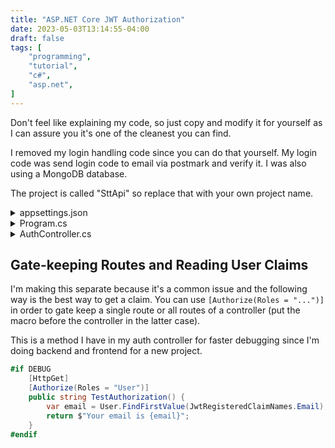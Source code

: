```yaml
---
title: "ASP.NET Core JWT Authorization"
date: 2023-05-03T13:14:55-04:00
draft: false
tags: [
    "programming",
    "tutorial",
    "c#",
    "asp.net",
]
---
```


Don't feel like explaining my code, so just copy and modify it for yourself as I can assure you it's one of the cleanest you can find.

I removed my login handling code since you can do that yourself. My login code was send login code to email via postmark and verify it. I was also using a MongoDB database.

The project is called "SttApi" so replace that with your own project name.

<details><summary>appsettings.json</summary>

```json
{
    ...
    "Jwt": {
        "Key": "Generate 22-length secret using Python secrets or something",
        "Issuer": "https://localhost:44355/",           // url of the project, am using development settings
        "Audience": "https://localhost:44355/"
    }
}
```

</details>

<details><summary>Program.cs</summary>

```cs
using Microsoft.AspNetCore.Authentication.JwtBearer;
using Microsoft.IdentityModel.Tokens;

//  ---------------- OTHER CODE ----------------

public static void Main(string[] args) {
        var builder = WebApplication.CreateBuilder(args);

        //  ---------------- OTHER CODE ----------------

        //JWT Authentication
        builder.Services.AddAuthentication(JwtBearerDefaults.AuthenticationScheme).AddJwtBearer(options => {
            options.TokenValidationParameters = new TokenValidationParameters {
                ValidateIssuer = true,
                ValidateAudience = true,
                ValidateLifetime = true,
                ValidateIssuerSigningKey = true,
                ValidIssuer = builder.Configuration["Jwt:Issuer"],
                ValidAudience = builder.Configuration["Jwt:Audience"],
                IssuerSigningKey = new SymmetricSecurityKey(Encoding.UTF8.GetBytes(builder.Configuration["Jwt:Key"]))
            };
        });
    //  ---------------- OTHER CODE ----------------
    var app = builder.Build();
    //  ---------------- OTHER CODE ----------------
}
//  ---------------- OTHER CODE ----------------
```

</details>

<details><summary>AuthController.cs</summary>


```cs
// Controllers/AuthController.cs
using System.IdentityModel.Tokens.Jwt;
using System.Linq;
using System.Security.Claims;
using System.Text;
using Microsoft.AspNetCore.Authorization;
using Microsoft.AspNetCore.Mvc;
using Microsoft.IdentityModel.Tokens;
using SttApi.Models;
using SttApi.Services;

// Controller for handling user signup and login with code sent to email
// https://learn.microsoft.com/en-ca/aspnet/core/tutorials/first-mongo-app?WT.mc_id=dotnet-35129-website&view=aspnetcore-7.0&tabs=visual-studio
// https://learn.microsoft.com/en-ca/aspnet/core/tutorials/first-web-api?view=aspnetcore-7.0&tabs=visual-studio

namespace SttApi.Controllers;

[ApiController]
[Route("[controller]/[action]")]
public class AuthController : ControllerBase {
    private readonly SigningCredentials credentials;
    private readonly string jwtIssuer;
    private readonly string jwtAudience;
    private readonly JwtSecurityTokenHandler jwtSecurityTokenHandler;

    public AuthController(IConfiguration config) {
        jwtIssuer = config["Jwt:Issuer"];
        jwtAudience = config["Jwt:Audience"];
        jwtSecurityTokenHandler = new JwtSecurityTokenHandler();
        var securityKey = new SymmetricSecurityKey(Encoding.UTF8.GetBytes(config["Jwt:Key"]));
        credentials = new SigningCredentials(securityKey, SecurityAlgorithms.HmacSha256);
    }

    [HttpPost]
    public string Login() {
        // LOGIN VERIFICATION CODE GOES HERE
        //  in general you will have to add a RequestBody parameter (just a Class)
        //  and you will need to make the return type another class
        // you will also most likely need to return Task<ResponseType> because of await/async usages
        //  and JsonWebToken will be just a field of that type
        return GenerateToken("email");
    }

#if DEBUG
    [HttpGet]
    [Authorize(Roles = "User")]
    public string TestAuthorization() {
        var email = User.FindFirstValue(JwtRegisteredClaimNames.Email);
        return $"Your email is {email}";
    }
#endif

    private string GenerateToken(string email) {
        var claims = new[] { new Claim(JwtRegisteredClaimNames.Email, email), new Claim(ClaimTypes.Role, "User") };
        var token = new JwtSecurityToken(jwtIssuer, jwtAudience, claims, signingCredentials: credentials);
        // client needs to save JWT as well incldue it in the Authorization Bearer Token header of subsequent requests
        return jwtSecurityTokenHandler.WriteToken(token);
    }
}
```

</details>

## Gate-keeping Routes and Reading User Claims

I'm making this separate because it's a common issue and the following way is the best way to get a claim. You can use `[Authorize(Roles = "...")]` in order to gate keep a single route or all routes of a controller (put the macro before the controller in the latter case).

This is a method I have in my auth controller for faster debugging since I'm doing backend and frontend for a new project.

```cs
#if DEBUG
    [HttpGet]
    [Authorize(Roles = "User")]
    public string TestAuthorization() {
        var email = User.FindFirstValue(JwtRegisteredClaimNames.Email);
        return $"Your email is {email}";
    }
#endif
```
